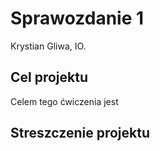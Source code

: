 # Sprawozdanie 1
Krystian Gliwa, IO.

## Cel projektu
Celem tego ćwiczenia jest 

## Streszczenie projektu
